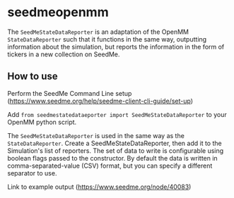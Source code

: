 # seedmeopenmm
The `SeedMeStateDataReporter` is an adaptation of the OpenMM `StateDataReporter` such that it functions in the same way, outputting information about the simulation, but reports the information in the form of tickers in a new collection on SeedMe.
## How to use 
Perform the SeedMe Command Line setup (https://www.seedme.org/help/seedme-client-cli-guide/set-up)

Add `from seedmestatedataeporter import SeedMeStateDataReporter` to your OpenMM python script.

The `SeedMeStateDataReporter` is used in the same way as the `StateDataReporter`.  Create a SeedMeStateDataReporter, then add it to the Simulation's list of reporters.  The set of data to write is configurable using boolean flags passed to the constructor.  By default the data is written in comma-separated-value (CSV) format, but you can specify a different separator to use.

Link to example output (https://www.seedme.org/node/40083)
